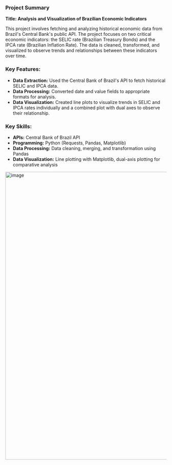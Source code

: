### Project Summary

**Title: Analysis and Visualization of Brazilian Economic Indicators**

This project involves fetching and analyzing historical economic data from Brazil's Central Bank's public API. The project focuses on two critical economic indicators: the SELIC rate (Brazilian Treasury Bonds) and the IPCA rate (Brazilian Inflation Rate). The data is cleaned, transformed, and visualized to observe trends and relationships between these indicators over time.

### Key Features:
- **Data Extraction:** Used the Central Bank of Brazil's API to fetch historical SELIC and IPCA data.
- **Data Processing:** Converted date and value fields to appropriate formats for analysis.
- **Data Visualization:** Created line plots to visualize trends in SELIC and IPCA rates individually and a combined plot with dual axes to observe their relationship.

### Key Skills:
- **APIs:** Central Bank of Brazil API
- **Programming:** Python (Requests, Pandas, Matplotlib)
- **Data Processing:** Data cleaning, merging, and transformation using Pandas
- **Data Visualization:** Line plotting with Matplotlib, dual-axis plotting for comparative analysis

<img width="899" alt="image" src="https://github.com/user-attachments/assets/9109e498-c196-414e-bc03-ff39a71d4215">
